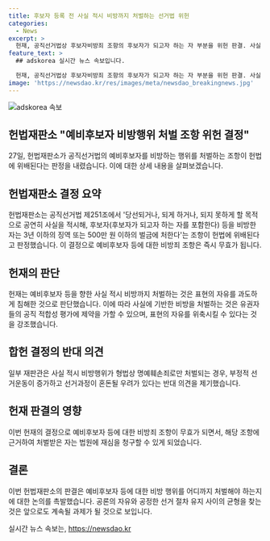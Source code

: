 ```yaml
---
title: 후보자 등록 전 사실 적시 비방까지 처벌하는 선거법 위헌
categories:
  - News
excerpt: >
  헌재, 공직선거법상 후보자비방죄 조항의 후보자가 되고자 하는 자 부분을 위헌 판결. 사실 기반 된 비방 처벌로 표현의 자유 침해 판단. 헌재는 진실한 사실로서 공공의 이익에 관한 때에는 처벌하지 않는다는 조항만으로 충분하지 않다고 판단. 이에 따라 예비후보자 등에 대한 비방죄 조항은 즉시 무효가 되며, 해당 조항에 근거해 처벌받은 자는 법원에 재심을 청구 가능해졌다.
feature_text: >
  ## adskorea 실시간 뉴스 속보입니다.

  헌재, 공직선거법상 후보자비방죄 조항의 후보자가 되고자 하는 자 부분을 위헌 판결. 사실 기반 된 비방 처벌로 표현의 자유 침해 판단. 헌재는 진실한 사실로서 공공의 이익에 관한 때에는 처벌하지 않는다는 조항만으로 충분하지 않다고 판단. 이에 따라 예비후보자 등에 대한 비방죄 조항은 즉시 무효가 되며, 해당 조항에 근거해 처벌받은 자는 법원에 재심을 청구 가능해졌다.
image: 'https://newsdao.kr/res/images/meta/newsdao_breakingnews.jpg'
---
```


<p><img src="https://newsdao.kr/res/images/meta/newsdao_breakingnews.jpg" alt="adskorea 속보" /></p>

<h2 data-ke-size="size26">헌법재판소 "예비후보자 비방행위 처벌 조항 위헌 결정"</h2>

<p data-ke-size="size16">27일, 헌법재판소가 공직선거법의 예비후보자를 비방하는 행위를 처벌하는 조항이 헌법에 위배된다는 판정을 내렸습니다. 이에 대한 상세 내용을 살펴보겠습니다. </p>

<h2 data-ke-size="size24">헌법재판소 결정 요약</h2>

<p data-ke-size="size16">헌법재판소는 공직선거법 제251조에서 '당선되거나, 되게 하거나, 되지 못하게 할 목적으로 공연히 사실을 적시해, 후보자(후보자가 되고자 하는 자를 포함한다) 등을 비방한 자는 3년 이하의 징역 또는 500만 원 이하의 벌금에 처한다'는 조항이 헌법에 위배된다고 판정했습니다. 이 결정으로 예비후보자 등에 대한 비방죄 조항은 즉시 무효가 됩니다.</p>

<h2 data-ke-size="size24">헌재의 판단</h2>

<p data-ke-size="size16">헌재는 예비후보자 등을 향한 사실 적시 비방까지 처벌하는 것은 표현의 자유를 과도하게 침해한 것으로 판단했습니다. 이에 따라 사실에 기반한 비방을 처벌하는 것은 유권자들의 공직 적합성 평가에 제약을 가할 수 있으며, 표현의 자유를 위축시킬 수 있다는 것을 강조했습니다.</p>

<h2 data-ke-size="size24">합헌 결정의 반대 의견</h2>

<p data-ke-size="size16">일부 재판관은 사실 적시 비방행위가 형법상 명예훼손죄로만 처벌되는 경우, 부정적 선거운동이 증가하고 선거과정이 혼돈될 우려가 있다는 반대 의견을 제기했습니다.</p>

<h2 data-ke-size="size24">헌재 판결의 영향</h2>

<p data-ke-size="size16">이번 헌재의 결정으로 예비후보자 등에 대한 비방죄 조항이 무효가 되면서, 해당 조항에 근거하여 처벌받은 자는 법원에 재심을 청구할 수 있게 되었습니다.</p>

<h2 data-ke-size="size24">결론</h2>

<p data-ke-size="size16">이번 헌법재판소의 판결은 예비후보자 등에 대한 비방 행위를 어디까지 처벌해야 하는지에 대한 논의를 촉발했습니다. 공론의 자유와 공정한 선거 절차 유지 사이의 균형을 찾는 것은 앞으로도 계속될 과제가 될 것으로 보입니다.</p>
실시간 뉴스 속보는, <a href="https://newsdao.kr" rel="dofollow">https://newsdao.kr</a>


